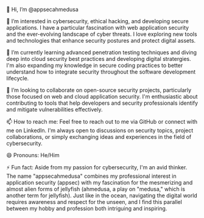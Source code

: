 👋 Hi, I’m @appsecahmedusa

👀 I’m interested in cybersecurity, ethical hacking, and developing secure applications. I have a particular fascination with web application security and the ever-evolving landscape of cyber threats. I love exploring new tools and technologies that enhance security postures and protect digital assets.

🌱 I’m currently learning advanced penetration testing techniques and diving deep into cloud security best practices and developing digital stratergies. I'm also expanding my knowledge in secure coding practices to better understand how to integrate security throughout the software development lifecycle.

💞️ I’m looking to collaborate on open-source security projects, particularly those focused on web and cloud application security. I'm enthusiastic about contributing to tools that help developers and security professionals identify and mitigate vulnerabilities effectively.

📫 How to reach me: Feel free to reach out to me via GitHub or connect with me on LinkedIn. I'm always open to discussions on security topics, project collaborations, or simply exchanging ideas and experiences in the field of cybersecurity.

😄 Pronouns: He/Him

⚡ Fun fact: Aside from my passion for cybersecurity, I'm an avid thinker. The name "appsecahmedusa" combines my professional interest in application security (appsec) with my fascination for the mesmerizing and almost alien forms of jellyfish (ahmedusa, a play on "medusa," which is another term for jellyfish). Just like in the ocean, navigating the digital world requires awareness and respect for the unseen, and I find this parallel between my hobby and profession both intriguing and inspiring.


<!---
appsecahmedusa/appsecahmedusa is a ✨ special ✨ repository because its `README.md` (this file) appears on your GitHub profile.
You can click the Preview link to take a look at your changes.
--->
